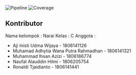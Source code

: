 ![Pipeline](https://gitlab.cs.ui.ac.id/ppl-fasilkom-ui/2021/CC/walkiddie.toys/walkiddie-toys-frontend/badges/staging/pipeline.svg)
![Coverage](https://gitlab.cs.ui.ac.id/ppl-fasilkom-ui/2021/CC/walkiddie.toys/walkiddie-toys-frontend/badges/staging/coverage.svg)

## Kontributor

Nama kelompok : Narai
Kelas : C
Anggota :
- Aji Inisti Udma Wijaya - 1806141126
- Muhamad Adhytia Wana Putra Rahmadhan - 1806141321
- Muhammad Ihsan Azizi - 1806186774
- Naufal Alauddin Hilmi - 1806205754 
- Ronaldi Tjaidianto - 1806141441
